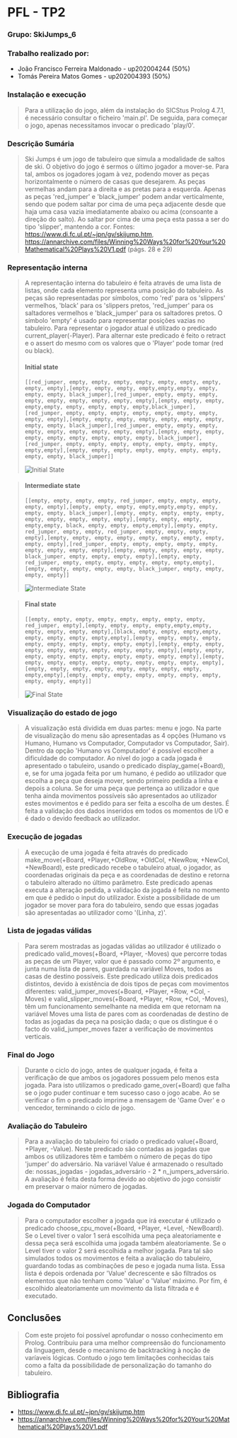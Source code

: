 
# PFL - TP2
### Grupo: SkiJumps_6
### Trabalho realizado por:
 - João Francisco Ferreira Maldonado - up202004244 (50%)
 - Tomás Pereira Matos Gomes - up202004393 (50%)
 
 ### Instalação e execução
 > Para a utilização do jogo, além da instalação do SICStus Prolog 4.7.1, é necessário consultar o ficheiro 'main.pl'.
 > De seguida, para começar o jogo, apenas necessitamos invocar o predicado 'play/0'.

### Descrição Sumária
> Ski Jumps é um jogo de tabuleiro que simula a modalidade de saltos de ski. 
> O objetivo do jogo é sermos o último jogador a mover-se. Para tal, ambos os jogadores jogam à vez, podendo mover as peças horizontalmente o número de casas que desejarem. As peças vermelhas andam para a direita e as pretas para a esquerda. Apenas as peças 'red_jumper' e 'black_jumper' podem andar verticalmente, sendo que podem saltar por cima de uma peça adjacente desde que haja uma casa vazia imediatamente abaixo ou acima (consoante a direção do salto). Ao saltar por cima de uma peça esta passa a ser do tipo 'slipper', mantendo a cor.
> Fontes: https://www.di.fc.ul.pt/~jpn/gv/skijump.htm, https://annarchive.com/files/Winning%20Ways%20for%20Your%20Mathematical%20Plays%20V1.pdf (págs. 28 e 29)

### Representação interna
> A representação interna do tabuleiro é feita através de uma lista de listas, onde cada elemento representa uma posição do tabuleiro. As peças são representadas por símbolos, como 'red' para os 'slippers' vermelhos, 'black' para os 'slippers pretos, 'red_jumper' para os saltadores vermelhos e 'black_jumper' para os saltadores pretos. O símbolo 'empty' é usado para representar posições vazias no tabuleiro.
> Para representar o jogador atual é utilizado o predicado current_player(-Player). Para alternar este predicado é feito o retract e o assert do mesmo com os valores que o 'Player' pode tomar (red ou black). 
> #### Initial state 
>``` [[red_jumper, empty, empty, empty, empty, empty, empty, empty, empty, empty],[empty, empty, empty, empty,empty,empty, empty, empty, empty, black_jumper],[red_jumper, empty, empty, empty, empty, empty, empty, empty, empty, empty],[empty, empty, empty, empty,empty, empty, empty, empty, empty,black_jumper],[red_jumper, empty, empty, empty, empty, empty, empty, empty, empty, empty],[empty, empty, empty, empty, empty, empty, empty, empty, empty, black_jumper],[red_jumper, empty, empty, empty, empty, empty, empty, empty, empty, empty],[empty, empty, empty, empty, empty, empty, empty, empty, empty, black_jumper],[red_jumper, empty, empty, empty, empty, empty, empty, empty, empty,empty],[empty, empty, empty, empty, empty, empty, empty, empty, empty, black_jumper]]  ```
>
>![Initial State](./initialstate.png)


>  #### Intermediate state 
>  ``` [[empty, empty, empty, empty, red_jumper, empty, empty, empty, empty, empty],[empty, empty, empty, empty,empty,empty, empty, empty, empty, black_jumper],[empty, empty, empty, empty, empty, empty, empty, empty, empty, empty],[empty, empty, empty, empty,empty, black, empty, empty, empty,empty],[empty, empty, red_jumper, empty, empty, red_jumper, empty, empty, empty, empty],[empty, empty, empty, empty, empty, empty, empty, empty, empty, empty],[red_jumper, empty, empty, empty, empty, empty, empty, empty, empty, empty],[empty, empty, empty, empty, empty, black_jumper, empty, empty, empty, empty],[empty, empty, red_jumper, empty, empty, empty, empty, empty, empty,empty],[empty, empty, empty, empty, empty, black_jumper, empty, empty, empty, empty]] ``` 
>
>![Intermediate State](./intermediatestate.png)

> #### Final state
> ``` [[empty, empty, empty, empty, empty, empty, empty, empty, red_jumper, empty],[empty, empty, empty, empty,empty,empty, empty, empty, empty, empty],[black, empty, empty, empty,empty, empty, empty, empty, empty,empty],[empty, empty, empty, empty, empty, empty, empty, empty, empty, empty],[empty, empty, empty, empty, empty, empty, empty, empty, empty, empty],[empty, empty, empty, empty, empty, empty, empty, empty, empty, empty],[empty, empty, empty, empty, empty, empty, empty, empty, empty, empty],[empty, empty, empty, empty, empty, empty, empty, empty, empty,empty],[empty, empty, empty, empty, empty, empty, empty, empty, empty, empty]] ``` 
>
>![Final State](./finalstate.png)

### Visualização do estado de jogo
> A visualização está dividida em duas partes: menu e jogo. Na parte de visualização do menu são apresentadas as 4 opções (Humano vs Humano, Humano vs Computador, Computador vs Computador, Sair). Dentro da opção 'Humano vs Computador' é possível escolher a dificuldade do computador. Ao nível do jogo a cada jogada é apresentado o tabuleiro, usando o predicado display_game(+Board), e, se for uma jogada feita por um humano, é pedido ao utilizador que escolha a peça que deseja mover, sendo primeiro pedida a linha e depois a coluna. Se for uma peça que pertença ao utilizador e que tenha ainda movimentos possíveis são apresentados ao utilizador estes movimentos e é pedido para ser feita a escolha de um destes. É feita a validação dos dados inseridos em todos os momentos de I/O e é dado o devido feedback ao utilizador.

### Execução de jogadas
> A execução de uma jogada é feita através do predicado make_move(+Board, +Player,+OldRow, +OldCol, +NewRow, +NewCol, +NewBoard), este predicado recebe o tabuleiro atual, o jogador, as coordenadas originais da peça e as coordenadas de destino e retorna o tabuleiro alterado no último parâmetro. Este predicado apenas executa a alteração pedida, a validação da jogada é feita no momento em que é pedido o input do utilizador. Existe a possibilidade de um jogador se mover para fora do tabuleiro, sendo que essas jogadas são apresentadas ao utilizador como '(Linha, z)'.

### Lista de jogadas válidas
> Para serem mostradas as jogadas válidas ao utilizador é utilizado o predicado valid_moves(+Board, +Player, -Moves) que percorre todas as peças de um Player, valor que é passado como 2º argumento, e junta numa lista de pares, guardada na variável Moves, todos as casas de destino possíveis. Este predicado utiliza dois predicados distintos, devido à existência de dois tipos de peças com movimentos diferentes: valid_jumper_moves(+Board, +Player, +Row, +Col, -Moves) e valid_slipper_moves(+Board, +Player, +Row, +Col, -Moves), têm um funcionamento semelhante na medida em que retornam na variável Moves uma lista de pares com as coordenadas de destino de todas as jogadas da peça na posição dada; o que os distingue é o facto do valid_jumper_moves fazer a verificação de movimentos verticais.

### Final do Jogo
> Durante o ciclo do jogo, antes de qualquer jogada, é feita a verificação de que ambos os jogadores possuem pelo menos esta jogada. Para isto utilizamos o predicado game_over(+Board) que falha se o jogo puder continuar e tem sucesso caso o jogo acabe. Ao se verificar o fim o predicado imprime a mensagem de 'Game Over' e o vencedor, terminando o ciclo de jogo.

### Avaliação do Tabuleiro
> Para a avaliação do tabuleiro foi criado o predicado value(+Board, +Player, -Value). Neste predicado são contadas as jogadas que ambos os utilizadores têm e também o número de peças do tipo 'jumper' do adversário. Na variável Value é armazenado o resultado de: nossas_jogadas - jogadas_adversário - 2 * n_jumpers_adversário. A avaliação é feita desta forma devido ao objetivo do jogo consistir em preservar o maior número de jogadas.

### Jogada do Computador
> Para o computador escolher a jogada que irá executar é utilizado o predicado choose_cpu_move(+Board, +Player, +Level, -NewBoard). Se o Level tiver o valor 1 será escolhida uma peça aleatoriamente e dessa peça será escolhida uma jogada também aleatoriamente. Se o Level tiver o valor 2 será escolhida a melhor jogada. Para tal são simulados todos os movimentos e feita a avaliação do tabuleiro, guardando todas as combinações de peso e jogada numa lista. Essa lista é depois ordenada por 'Value' decrescente e são filtrados os elementos que não tenham como 'Value' o 'Value' máximo. Por fim, é escolhido aleatoriamente um movimento da lista filtrada e é executado.

## Conclusões
> Com este projeto foi possível aprofundar o nosso conhecimento em Prolog. Contribuiu para uma melhor compreensão do funcionamento da linguagem, desde o mecanismo de backtracking à noção de varíaveis lógicas. 
> Contudo o jogo tem limitações conhecidas tais como a falta da possibilidade de personalização do tamanho do tabuleiro.

## Bibliografia
 - https://www.di.fc.ul.pt/~jpn/gv/skijump.htm
 - https://annarchive.com/files/Winning%20Ways%20for%20Your%20Mathematical%20Plays%20V1.pdf

